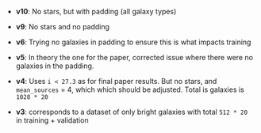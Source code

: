 - **v10**: No stars, but with padding (all galaxy types)

- **v9**: No stars and no padding

- **v6**: Trying no galaxies in padding to ensure this is what impacts training

- **v5**: In theory the one for the paper, corrected issue where there were no galaxies in the padding.

- **v4**: Uses `i < 27.3` as for final paper results. But no stars, and `mean_sources` = 4, which
    which should be adjusted. Total is galaxies is `1028 * 20`

- **v3**: corresponds to a dataset of only bright galaxies with total `512 * 20` in training + validation
